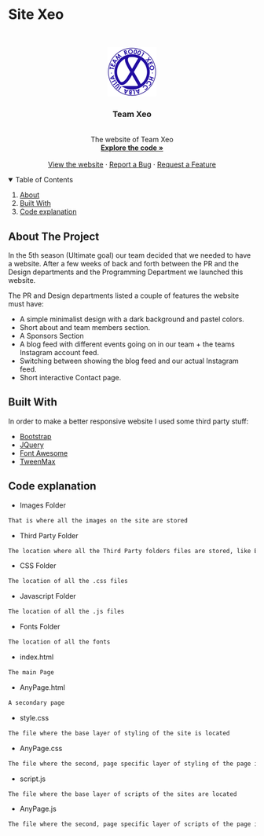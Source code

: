 # Site Xeo

<!-- PROJECT LOGO -->
<br />
<p align = "center">
  <a href = "https://xeoalbaiulia.ro">
    <img src = "Images/LogoSecondary.png" alt = "Xeo Logo" width = "100" height = "100">
  </a>

  <h3 align = "center">Team Xeo</h3>

  <p align = "center">
    <br />
    The website of Team Xeo
    <br />
    <a href = "https://github.com/Xeo-Alba-Iulia/SiteXeo"><strong>Explore the code »</strong></a>
    <br />
    <br />
    <a href = "https://xeoalbaiulia.ro">View the website</a>
    ·
    <a href = "https://github.com/Xeo-Alba-Iulia/SiteXeo/issues">Report a Bug</a>
    ·
    <a href = "https://github.com/Xeo-Alba-Iulia/SiteXeo/issues">Request a Feature</a>
  </p>
</p>



<!-- TABLE OF CONTENTS -->
<details open = "open">
  <summary>Table of Contents</summary>
  <ol>
    <li>
      <a href = "#about-the-project">About</a>
    </li>
    <li>
      <a href = "#built-with">Built With</a>
    </li>
    <li>
      <a href = "#code-explanation">Code explanation</a>
    </li>
  </ol>
</details>


<!-- ABOUT THE PROJECT -->
## About The Project


In the 5th season (Ultimate goal) our team decided that we needed to have a website. After a few weeks of back and forth between the PR and the Design departments and the Programming Department we launched this website. 

The PR and Design departments listed a couple of features the website must have:
* A simple minimalist design with a dark background and pastel colors.
* Short about and team members section.
* A Sponsors Section
* A blog feed with different events going on in our team + the teams Instagram account feed.
* Switching between showing the blog feed and our actual Instagram feed.
* Short interactive Contact page.

<!-- BUILT WITH -->
## Built With

In order to make a better responsive website I used some third party stuff:

* [Bootstrap](https://getbootstrap.com)
* [JQuery](https://jquery.com)
* [Font Awesome](https://fontawesome.com)
* [TweenMax](https://greensock.com/)


<!-- Code explanation -->
## Code explanation

  * Images Folder
  ```sh
  That is where all the images on the site are stored
  ```
  
  * Third Party Folder
  ```sh
  The location where all the Third Party folders files are stored, like Bootstrap and Font Awesome
  ```
  
  * CSS Folder
  ```sh
  The location of all the .css files
  ```
  
  * Javascript Folder
  ```sh
  The location of all the .js files
  ```
  
  * Fonts Folder
  ```sh
  The location of all the fonts
  ```
  
  * index.html
  ```sh
  The main Page
  ```
  
  * AnyPage.html
  ```sh
  A secondary page
  ```
  
  * style.css
  ```sh
  The file where the base layer of styling of the site is located
  ```
  
  * AnyPage.css
  ```sh
  The file where the second, page specific layer of styling of the page is located
  ```

  * script.js
  ```sh
  The file where the base layer of scripts of the sites are located
  ```

  * AnyPage.js
  ```sh
  The file where the second, page specific layer of scripts of the page is located
  ```

